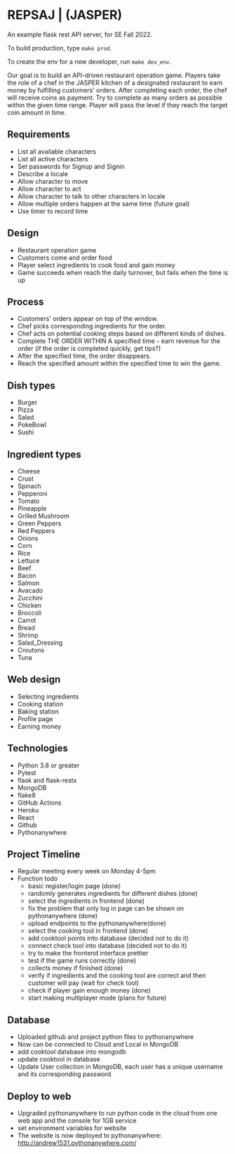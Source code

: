 # REPSAJ | (JASPER)
An example flask rest API server, for SE Fall 2022.

To build production, type `make prod`.

To create the env for a new developer, run `make dev_env`.

Our goal is to build an API-driven restaurant operation game. Players take the role of a chef in the JASPER kitchen of a designated restaurant to earn money by fulfilling customers' orders. After completing each order, the chef will receive coins as payment. Try to complete as many orders as possible within the given time range. Player will pass the level if they reach the target coin amount in time.

## Requirements

- List all available characters
- List all active characters
- Set passwords for Signup and Signin
- Describe a locale
- Allow character to move
- Allow character to act
- Allow character to talk to other characters in locale
- Allow multiple orders happen at the same time (future goal)
- Use timer to record time

## Design
- Restaurant operation game
- Customers come and order food
- Player select ingredients to cook food and gain money
- Game succeeds when reach the daily turnover, but fails when the time is up

## Process

- Customers' orders appear on top of the window.
- Chef picks corresponding ingredients for the order.
- Chef acts on potential cooking steps based on different kinds of dishes.
- Complete THE ORDER WITHIN A specified time - earn revenue for the order (if the order is completed quickly, get tips?)
- After the specified time, the order disappears.
- Reach the specified amount within the specified time to win the game.

## Dish types
- Burger
- Pizza
- Salad
- PokeBowl
- Sushi

## Ingredient types
- Cheese
- Crust
- Spinach 
- Pepperoni
- Tomato 
- Pineapple
- Grilled Mushroom
- Green Peppers
- Red Peppers
- Onions
- Corn
- Rice
- Lettuce
- Beef
- Bacon
- Salmon
- Avacado
- Zucchini
- Chicken
- Broccoli
- Carrot
- Bread
- Shrimp
- Salad_Dressing
- Croutons
- Tuna

## Web design
- Selecting ingredients
- Cooking station 
- Baking station  
- Profile page
- Earning money

## Technologies
- Python 3.8 or greater
- Pytest
- flask and flask-restx
- MongoDB
- flake8
- GitHub Actions
- Heroku
- React
- Github
- Pythonanywhere

## Project Timeline
- Regular meeting every week on Monday 4-5pm
- Function todo
   - basic register/login page (done)
   - randomly generates ingredients for different dishes (done)
   - select the ingredients in frontend (done)
   - fix the problem that only log in page can be shown on pythonanywhere (done)
   - upload endpoints to the pythonanywhere(done)
   - select the cooking tool in frontend (done)
   - add cooktool points into database (decided not to do it)
   - connect check tool into database (decided not to do it)
   - try to make the frontend interface prettier
   - test if the game runs correctly (done)
   - collects money if finished (done)
   - verify if ingredients and the cooking tool are correct and then customer will pay (wait for check tool)
   - check if player gain enough money (done)
   - start making multiplayer mode (plans for future)

## Database
- Uploaded github and project python files to pythonanywhere
- Now can be connected to Cloud and Local in MongoDB
- add cooktool database into mongodb 
- update cooktool in database
- Update User collection in MongoDB, each user has a unique username and its corresponding password

## Deploy to web
- Upgraded pythonanywhere to run python code in the cloud from one web app and the console for 1GB service
- set environment variables for website
- The website is now deployed to pythonanywhere: http://andrew1531.pythonanywhere.com/
